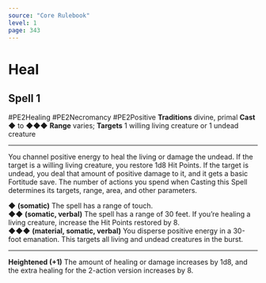 ```yaml
---
source: "Core Rulebook"
level: 1
page: 343
---
```


# Heal
## Spell 1
#PE2Healing #PE2Necromancy #PE2Positive 
**Traditions** divine, primal
**Cast** ◆ to ◆◆◆
**Range** varies; **Targets** 1 willing living creature or 1 undead creature

-----
You channel positive energy to heal the living or damage the undead. If the target is a willing living creature, you restore 1d8 Hit Points. If the target is undead, you deal that amount of positive damage to it, and it gets a basic Fortitude save. The number of actions you spend when Casting this Spell determines its targets, range, area, and other parameters.  

◆ **(somatic)** The spell has a range of touch.  
◆◆ **(somatic, verbal)** The spell has a range of 30 feet. If you’re healing a living creature, increase the Hit Points restored by 8.  
◆◆◆ **(material, somatic, verbal)** You disperse positive energy in a 30-foot emanation. This targets all living and undead creatures in the burst.  

---
**Heightened (+1)** The amount of healing or damage increases by 1d8, and the extra healing for the 2-action version increases by 8.